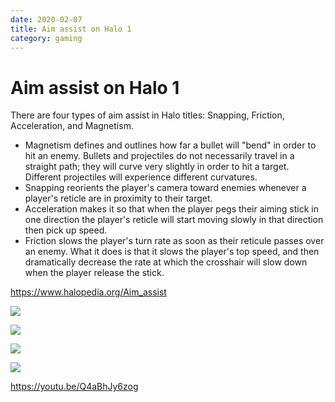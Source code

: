 ```yaml
---
date: 2020-02-07
title: Aim assist on Halo 1
category: gaming
---
```

# Aim assist on Halo 1

There are four types of aim assist in Halo titles: Snapping, Friction, Acceleration, and Magnetism.
* Magnetism defines and outlines how far a bullet will "bend" in order to hit an enemy. Bullets and projectiles do not necessarily travel in a straight path; they will curve very slightly in order to hit a target. Different projectiles will experience different curvatures.
* Snapping reorients the player's camera toward enemies whenever a player's reticle are in proximity to their target.
* Acceleration makes it so that when the player pegs their aiming stick in one direction the player's reticle will start moving slowly in that direction then pick up speed.
* Friction slows the player's turn rate as soon as their reticule passes over an enemy. What it does is that it slows the player's top speed, and then dramatically decrease the rate at which the crosshair will slow down when the player release the stick.

https://www.halopedia.org/Aim_assist

![](https://goooooouwa.oss-cn-beijing.aliyuncs.com/img/kmIAvoc.jpg)

![](https://goooooouwa.oss-cn-beijing.aliyuncs.com/img/VeDDwCX.jpg)

![](https://goooooouwa.oss-cn-beijing.aliyuncs.com/img/1oBexsB.jpg)

![](https://goooooouwa.oss-cn-beijing.aliyuncs.com/img/luaEtWQ.jpg)

https://youtu.be/Q4aBhJy6zog
